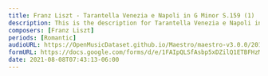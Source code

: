 ```yaml
---
title: Franz Liszt - Tarantella Venezia e Napoli in G Minor S.159 (1)
description: This is the description for Tarantella Venezia e Napoli in G Minor S.159 by Franz Liszt
composers: [Franz Liszt]
periods: [Romantic]
audioURL: https://OpenMusicDataset.github.io/Maestro/maestro-v3.0.0/2017/MIDI-Unprocessed_047_PIANO047_MID--AUDIO-split_07-06-17_Piano-e_2-04_wav--4.midi
formURL: https://docs.google.com/forms/d/e/1FAIpQLSfAsbp5xDZilQ1ETBFHzMwGjwcIHKgxmjY1Y39Aa2lIZbp1Ww/viewform
date: 2021-08-08T07:43:13-06:00
---
```

